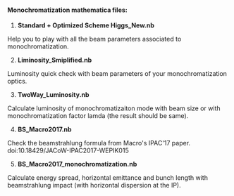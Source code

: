 #### Monochromatization mathematica files:

1. **Standard + Optimized Scheme Higgs_New.nb** 

Help you to play with all the beam parameters associated to monochromatization.

2. **Liminosity_Smiplified.nb**

Luminosity quick check with beam parameters of your monochromatization optics.

3. **TwoWay_Luminosity.nb**

Calculate luminosity of monochromatizaiton mode with beam size or with monochromatization factor lamda (the result should be same).

4. **BS_Macro2017.nb**

Check the beamstrahlung formula from Macro's IPAC'17 paper.
doi:10.18429/JACoW-IPAC2017-WEPIK015

5. **BS_Macro2017_monochromatization.nb**

Calculate energy spread, horizontal emittance and bunch length with beamstrahlung impact (with horizontal dispersion at the IP).